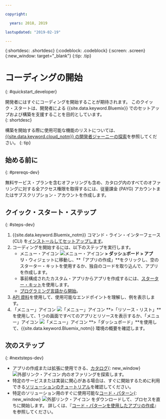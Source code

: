```yaml
---

copyright:

  years: 2018, 2019

lastupdated: "2019-02-19"

---
```


{:shortdesc: .shortdesc}
{:codeblock: .codeblock}
{:screen: .screen}
{:new_window: target="_blank"}
{:tip: .tip}

# コーディングの開始 
{: #quickstart_developer}

開発者にはすぐにコーディングを開始することが期待されます。 このクイック・スタートは、開発者による {{site.data.keyword.Bluemix}} でのセットアップおよび構築を支援することを目的としています。  
{: shortdesc}

構築を開始する際に使用可能な機能のリストについては、[{{site.data.keyword.cloud_notm}} の開発者ジャーニーの探索](/docs/overview?topic=overview-dev-journey)を参照してください。
{: tip}

## 始める前に
{: #prereqs-dev}

無料サービス・プランを含むオファリングも含め、カタログ内のすべてのオファリングに対する全アクセス権限を取得するには、従量課金 (PAYG) アカウントまたはサブスクリプション・アカウントを作成します。 

## クイック・スタート・ステップ
{: #steps-dev}
 
1. {{site.data.keyword.Bluemix_notm}} コマンド・ライン・インターフェース (CLI) を[インストールしてセットアップします](/docs/home/tools)。 
2. コーディングを開始するには、以下のステップを実行します。
    * メニュー・アイコン ![メニュー・アイコン](../icons/icon_hamburger.svg) **> ダッシュボード > アプリ**・ウィジェットに移動し、**「アプリの作成」**をクリックし、空のスターター・キットを使用するか、独自のコードを取り込んで、アプリを作成します。
    * 事前構成されたカスタム・アプリからアプリを作成するには、[スターター・キット](/docs/apps/tutorials?topic=creating-apps-tutorial-starterkit)を使用します。 
    * [プログラミング言語から開始](/docs/home/build)。 
3. [API 資料](https://{DomainName}/apidocs)を使用して、使用可能なエンドポイントを理解し、例を表示します。
4. 「メニュー」アイコン ![「メニュー」アイコン](../icons/icon_hamburger.svg) **>「リソース・リスト」**を使用して、1 つの画面ですべてのアプリとリソースを表示するか、「メニュー」アイコン ![「メニュー」アイコン](../icons/icon_hamburger.svg) **>「ダッシュボード」**を使用して、{{site.data.keyword.Bluemix_notm}} 環境の概要を確認します。

## 次のステップ
{: #nextsteps-dev}

* アプリの作成または拡張に使用できる、[カタログ](https://{DomainName}/catalog){: new_window} ![外部リンク・アイコン](../icons/launch-glyph.svg) 内のオファリングを探索します。
* 特定のサービスまたは実装に関心がある場合は、すぐに開始するために利用できる[ソリューションのチュートリアル](/docs/tutorials?topic=solution-tutorials-tutorials)を確認してください。
* 特定のソリューション用のすぐに使用可能な[コード・パターン](https://developer.ibm.com/patterns/){: new_window} ![外部リンク・アイコン](../icons/launch-glyph.svg "外部リンク・アイコン") をダウンロードして、プロセスを直ちに開始します。 詳しくは、『[コード・パターンを使用したアプリの作成](/docs/apps/tutorials?topic=creating-apps-tutorial-codepattern)』を参照してください。





